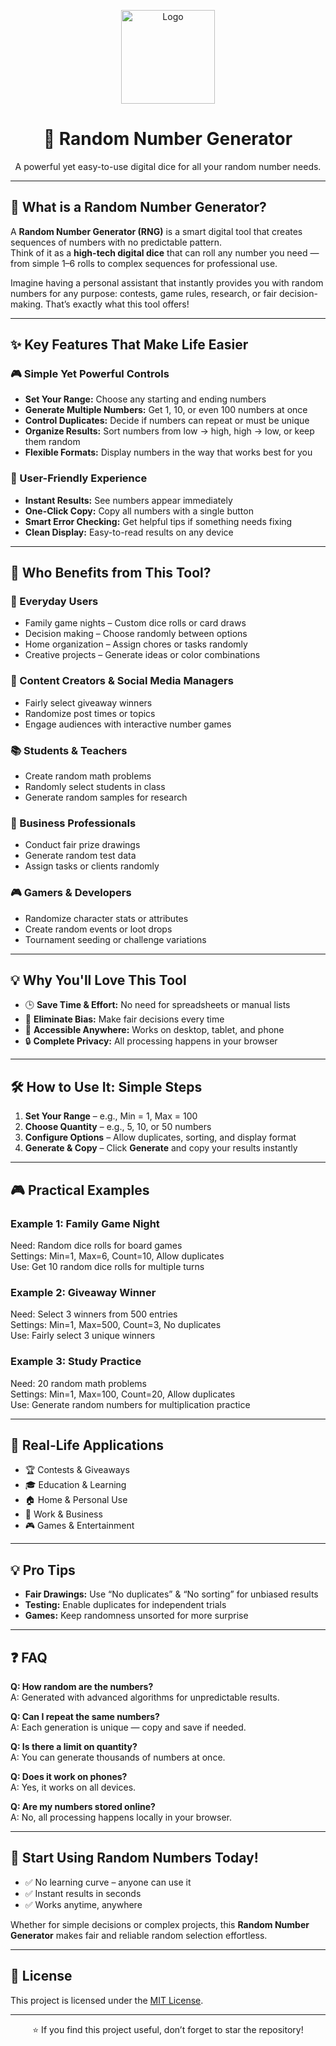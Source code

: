 <p align="center">
  <img src="https://techonexus.com/wp-content/uploads/2025/09/Black-and-White-X-Letter-Digital-Company-Logo-3.png" alt="Logo" width="150"/>
</p>

<h1 align="center">🎲 Random Number Generator</h1>

<p align="center">
A powerful yet easy-to-use digital dice for all your random number needs.
</p>

---

## 🎯 What is a Random Number Generator?

A **Random Number Generator (RNG)** is a smart digital tool that creates sequences of numbers with no predictable pattern.  
Think of it as a **high-tech digital dice** that can roll any number you need — from simple 1–6 rolls to complex sequences for professional use.

Imagine having a personal assistant that instantly provides you with random numbers for any purpose: contests, game rules, research, or fair decision-making. That’s exactly what this tool offers!

---

## ✨ Key Features That Make Life Easier

### 🎮 Simple Yet Powerful Controls
- **Set Your Range:** Choose any starting and ending numbers  
- **Generate Multiple Numbers:** Get 1, 10, or even 100 numbers at once  
- **Control Duplicates:** Decide if numbers can repeat or must be unique  
- **Organize Results:** Sort numbers from low → high, high → low, or keep them random  
- **Flexible Formats:** Display numbers in the way that works best for you  

### 🚀 User-Friendly Experience
- **Instant Results:** See numbers appear immediately  
- **One-Click Copy:** Copy all numbers with a single button  
- **Smart Error Checking:** Get helpful tips if something needs fixing  
- **Clean Display:** Easy-to-read results on any device  

---

## 👥 Who Benefits from This Tool?

### 🎲 Everyday Users
- Family game nights – Custom dice rolls or card draws  
- Decision making – Choose randomly between options  
- Home organization – Assign chores or tasks randomly  
- Creative projects – Generate ideas or color combinations  

### 🎯 Content Creators & Social Media Managers
- Fairly select giveaway winners  
- Randomize post times or topics  
- Engage audiences with interactive number games  

### 📚 Students & Teachers
- Create random math problems  
- Randomly select students in class  
- Generate random samples for research  

### 💼 Business Professionals
- Conduct fair prize drawings  
- Generate random test data  
- Assign tasks or clients randomly  

### 🎮 Gamers & Developers
- Randomize character stats or attributes  
- Create random events or loot drops  
- Tournament seeding or challenge variations  

---

## 💡 Why You'll Love This Tool
- 🕒 **Save Time & Effort:** No need for spreadsheets or manual lists  
- 🎯 **Eliminate Bias:** Make fair decisions every time  
- 📱 **Accessible Anywhere:** Works on desktop, tablet, and phone  
- 🔒 **Complete Privacy:** All processing happens in your browser  

---

## 🛠️ How to Use It: Simple Steps
1. **Set Your Range** – e.g., Min = 1, Max = 100  
2. **Choose Quantity** – e.g., 5, 10, or 50 numbers  
3. **Configure Options** – Allow duplicates, sorting, and display format  
4. **Generate & Copy** – Click **Generate** and copy your results instantly  

---

## 🎮 Practical Examples

### Example 1: Family Game Night  
Need: Random dice rolls for board games  
Settings: Min=1, Max=6, Count=10, Allow duplicates  
Use: Get 10 random dice rolls for multiple turns  

### Example 2: Giveaway Winner  
Need: Select 3 winners from 500 entries  
Settings: Min=1, Max=500, Count=3, No duplicates  
Use: Fairly select 3 unique winners  

### Example 3: Study Practice  
Need: 20 random math problems  
Settings: Min=1, Max=100, Count=20, Allow duplicates  
Use: Generate random numbers for multiplication practice  

---

## 🎯 Real-Life Applications
- 🏆 Contests & Giveaways  
- 🎓 Education & Learning  
- 🏠 Home & Personal Use  
- 💼 Work & Business  
- 🎮 Games & Entertainment  

---

## 💡 Pro Tips
- **Fair Drawings:** Use “No duplicates” & “No sorting” for unbiased results  
- **Testing:** Enable duplicates for independent trials  
- **Games:** Keep randomness unsorted for more surprise  

---

## ❓ FAQ

**Q: How random are the numbers?**  
A: Generated with advanced algorithms for unpredictable results.  

**Q: Can I repeat the same numbers?**  
A: Each generation is unique — copy and save if needed.  

**Q: Is there a limit on quantity?**  
A: You can generate thousands of numbers at once.  

**Q: Does it work on phones?**  
A: Yes, it works on all devices.  

**Q: Are my numbers stored online?**  
A: No, all processing happens locally in your browser.  

---

## 🎉 Start Using Random Numbers Today!
- ✅ No learning curve – anyone can use it  
- ✅ Instant results in seconds  
- ✅ Works anytime, anywhere  

Whether for simple decisions or complex projects, this **Random Number Generator** makes fair and reliable random selection effortless.

---

## 📝 License
This project is licensed under the [MIT License](LICENSE).

---

<p align="center">⭐ If you find this project useful, don’t forget to star the repository!</p>
